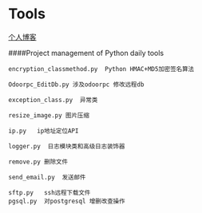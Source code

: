 # Tools


[个人博客](https://jxlss.cn)

####Project management of Python daily tools


```
encryption_classmethod.py  Python HMAC+MD5加密签名算法

Odoorpc_EditDb.py 涉及odoorpc 修改远程db

exception_class.py  异常类

resize_image.py 图片压缩

ip.py   ip地址定位API

logger.py  日志模块类和高级日志装饰器

remove.py 删除文件

send_email.py  发送邮件

sftp.py   ssh远程下载文件
pgsql.py  对postgresql 增删改查操作
```
